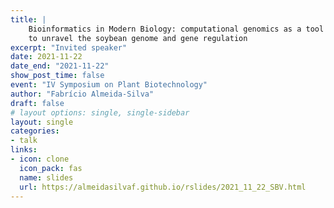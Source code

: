 ```yaml
---
title: |
    Bioinformatics in Modern Biology: computational genomics as a tool
    to unravel the soybean genome and gene regulation
excerpt: "Invited speaker"
date: 2021-11-22
date_end: "2021-11-22"
show_post_time: false
event: "IV Symposium on Plant Biotechnology"
author: "Fabrício Almeida-Silva"
draft: false
# layout options: single, single-sidebar
layout: single
categories:
- talk
links:
- icon: clone
  icon_pack: fas
  name: slides
  url: https://almeidasilvaf.github.io/rslides/2021_11_22_SBV.html
---
```

  

